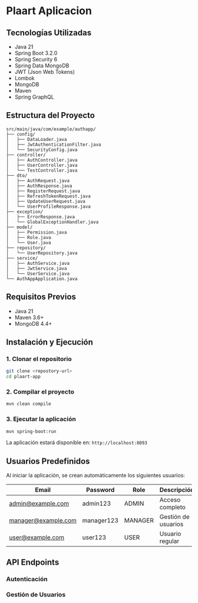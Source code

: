 # Plaart Aplicacion

## Tecnologías Utilizadas

- Java 21
- Spring Boot 3.2.0
- Spring Security 6
- Spring Data MongoDB
- JWT (Json Web Tokens)
- Lombok
- MongoDB
- Maven
- Spring GraphQL

## Estructura del Proyecto

```plaintext
src/main/java/com/example/authapp/
├── config/
│   ├── DataLoader.java
│   ├── JwtAuthenticationFilter.java
│   └── SecurityConfig.java
├── controller/
│   ├── AuthController.java
│   ├── UserController.java
│   └── TestController.java
├── dto/
│   ├── AuthRequest.java
│   ├── AuthResponse.java
│   ├── RegisterRequest.java
│   ├── RefreshTokenRequest.java
│   ├── UpdateUserRequest.java
│   └── UserProfileResponse.java
├── exception/
│   ├── ErrorResponse.java
│   └── GlobalExceptionHandler.java
├── model/
│   ├── Permission.java
│   ├── Role.java
│   └── User.java
├── repository/
│   └── UserRepository.java
├── service/
│   ├── AuthService.java
│   ├── JwtService.java
│   └── UserService.java
└── AuthAppApplication.java
```

## Requisitos Previos

- Java 21
- Maven 3.6+
- MongoDB 4.4+

## Instalación y Ejecución

### 1. Clonar el repositorio

```bash
git clone <repostory-url>
cd plaart-app
```

### 2. Compilar el proyecto

```bash
mvn clean compile
```

### 3. Ejecutar la aplicación

```bash
mvn spring-boot:run
```

La aplicación estará disponible en: `http://localhost:8093`

## Usuarios Predefinidos

Al iniciar la aplicación, se crean automáticamente los siguientes usuarios:

| Email                | Password     | Role    | Descripción         |
|----------------------|--------------|---------|----------------------|
| <admin@example.com>    | admin123     | ADMIN   | Acceso completo      |
| <manager@example.com>  | manager123   | MANAGER | Gestión de usuarios  |
| <user@example.com>     | user123      | USER    | Usuario regular      |

## API Endpoints

### Autenticación

### Gestión de Usuarios
